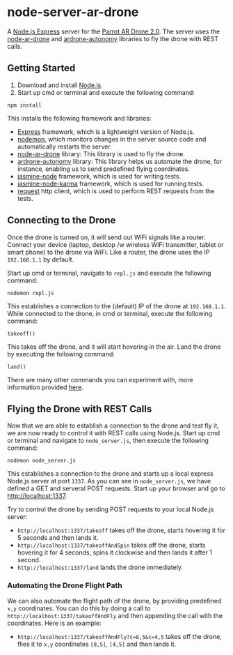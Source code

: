 <h1>node-server-ar-drone</h1>

A <a href="http://expressjs.com/" target="_blank">Node.js Express</a> server for the <a href="http://ardrone2.parrot.com/" target="_blank">Parrot AR Drone 2.0</a>. The server uses the <a href="https://github.com/felixge/node-ar-drone" target="_blank">node-ar-drone</a> and <a href="https://github.com/eschnou/ardrone-autonomy" target="_blank">ardrone-autonomy</a> libraries to fly the drone with REST calls.

<h2>Getting Started</h2>

1. Download and install <a href="http://nodejs.org/download/" target="_blank">Node.js</a>. 
2. Start up cmd or terminal and execute the following command:
<p><code>npm install</code></p>

This installs the following framework and libraries:

- <a href="http://expressjs.com/" target="_blank">Express</a> framework, which is a lightweight version of Node.js.
- <a href="http://nodemon.io/" target="_blank">nodemon</a>, which monitors changes in the server source code and automatically restarts the server.
- <a href="https://github.com/felixge/node-ar-drone" target="_blank">node-ar-drone</a> library: This library is used to fly the drone.
- <a href="https://github.com/eschnou/ardrone-autonomy" target="_blank">ardrone-autonomy</a> library: This library helps us automate the drone, for instance, enabling us to send predefined flying coordinates.
- <a href="https://github.com/mhevery/jasmine-node" target="_blank">jasmine-node</a> framework, which is used for writing tests.
- <a href="https://github.com/HuzuTech/jasmine-node-karma" target="_blank">jasmine-node-karma</a> framework, which is used for running tests.
- <a href="https://github.com/request/request" target="_blank">request</a> http client, which is used to perform REST requests from the tests. 

<h2>Connecting to the Drone</h2>

Once the drone is turned on, it will send out WiFi signals like a router. Connect your device (laptop, desktop /w wireless WiFi transmitter, tablet or smart phone) to the drone via WiFi. Like a router, the drone uses the IP <code>192.168.1.1</code> by default.

Start up cmd or terminal, navigate to <code>repl.js</code> and execute the following command:
<p><code>nodemon repl.js</code></p> 
This establishes a connection to the (default) IP of the drone at <code>192.168.1.1</code>. While connected to the drone, in cmd or terminal, execute the following command:
<p><code>takeoff()</code></p>
This takes off the drone, and it will start hovering in the air. Land the drone by executing the following command:
<p><code>land()</code></p>
There are many other commands you can experiment with, more information provided <a href="https://github.com/felixge/node-ar-drone" target="_blank">here</a>.

<h2>Flying the Drone with REST Calls</h2>

Now that we are able to establish a connection to the drone and test fly it, we are now ready to control it with REST calls using Node.js. Start up cmd or terminal and navigate to <code>node_server.js</code>, then execute the following command:
<p><code>nodemon node_server.js</code></p>
This establishes a connection to the drone and starts up a local express Node.js server at port <code>1337</code>. As you can see in <code>node_server.js</code>, we have defined a GET and serveral POST requests. Start up your browser and go to <a href="http://localhost:1337" target="_blank">http://localhost:1337</a>.

Try to control the drone by sending POST requests to your local Node.js server:

<ul>
<li><code>http://localhost:1337/takeoff</code> takes off the drone, starts hovering it for 5 seconds and then lands it.</li>
<li><code>http://localhost:1337/takeoffAndSpin</code> takes off the drone, starts hovering it for 4 seconds, spins it clockwise and then lands it after 1 second.</li>
<li><code>http://localhost:1337/land</code> lands the drone immediately.</li>
</ul>

<h3>Automating the Drone Flight Path</h3>

We can also automate the flight path of the drone, by providing predefined <code>x,y</code> coordinates. You can do this by doing a call to <code>http://localhost:1337/takeoffAndFly</code> and then appending the call with the coordinates. Here is an example:

<ul>
<li>
<code>http://localhost:1337/takeoffAndFly?c=8,5&c=4,5</code> takes off the drone, flies it to <code>x,y</code> coordinates <code>[8,5]</code>, <code>[4,5]</code> and then lands it. 
</li>
</ul>
